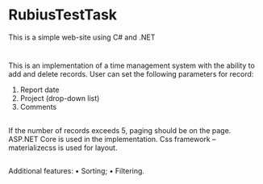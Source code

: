 # RubiusTestTask
This is a simple web-site using C# and .NET
#

This is an implementation of a time management system with the ability to add and delete records.
User can set the following parameters for record:
1. Report date
2. Project (drop-down list)
3. Comments
##
If the number of records exceeds 5, paging should be on the page.
ASP.NET Core is used in the implementation.
Css framework – materializecss is used for layout.
## 
Additional features:
• Sorting;
• Filtering.
